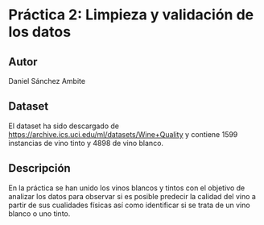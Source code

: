 # Práctica 2: Limpieza y validación de los datos
## Autor
Daniel Sánchez Ambite
## Dataset
El dataset ha sido descargado de https://archive.ics.uci.edu/ml/datasets/Wine+Quality y contiene 1599 instancias de vino tinto y 4898 de vino blanco.
## Descripción
En la práctica se han unido los vinos blancos y tintos con el objetivo de analizar los datos para observar si es posible predecir la calidad del vino a partir de sus cualidades físicas así como identificar si se trata de un vino blanco o uno tinto.
